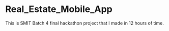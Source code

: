 # Real_Estate_Mobile_App
This is SMIT Batch 4 final hackathon project that I made in 12 hours of time.
